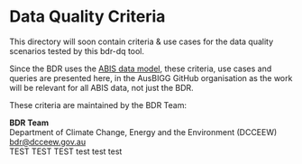 # Data Quality Criteria

This directory will soon contain criteria & use cases for the data quality scenarios tested by this bdr-dq tool. 

Since the BDR uses the [ABIS data model](https://linked.data.gov.au/def/abis), these criteria, use cases and queries are presented here, in the AusBIGG GitHub organisation as the work will be relevant for all ABIS data, not just the BDR.

These criteria are maintained by the BDR Team:

**BDR Team**  
Department of Climate Change, Energy and the Environment (DCCEEW)  
<bdr@dcceew.gov.au>  
TEST TEST TEST
test test test
